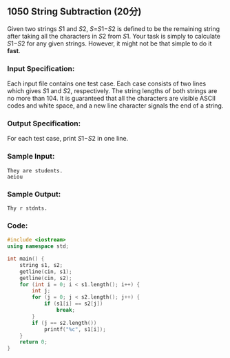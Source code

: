 ##  **1050** **String Subtraction** (20分)

Given two strings *S*1 and *S*2, *S*=*S*1−*S*2 is defined to be the remaining string after taking all the characters in *S*2 from *S*1. Your task is simply to calculate *S*1−*S*2 for any given strings. However, it might not be that simple to do it **fast**.

### Input Specification:

Each input file contains one test case. Each case consists of two lines which gives *S*1 and *S*2, respectively. The string lengths of both strings are no more than 104. It is guaranteed that all the characters are visible ASCII codes and white space, and a new line character signals the end of a string.

### Output Specification:

For each test case, print *S*1−*S*2 in one line.

### Sample Input:

```in
They are students.
aeiou
```

### Sample Output:

```out
Thy r stdnts.
```

### Code:

```c++
#include <iostream>
using namespace std;

int main() {
    string s1, s2;
    getline(cin, s1);
    getline(cin, s2);
    for (int i = 0; i < s1.length(); i++) {
        int j;
        for (j = 0; j < s2.length(); j++) {
            if (s1[i] == s2[j])
                break;
        }
        if (j == s2.length())
            printf("%c", s1[i]);
    }
    return 0;
}
```

